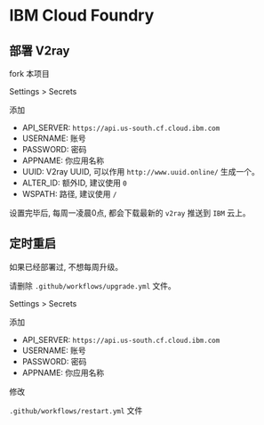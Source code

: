 # IBM Cloud Foundry

## 部署 V2ray

fork 本项目

Settings >  Secrets

添加

- API_SERVER: `https://api.us-south.cf.cloud.ibm.com`
- USERNAME: 账号
- PASSWORD: 密码
- APPNAME: 你应用名称
- UUID: V2ray UUID, 可以作用 `http://www.uuid.online/` 生成一个。
- ALTER_ID: 额外ID, 建议使用 `0`
- WSPATH: 路径, 建议使用 `/`

设置完毕后, 每周一凌晨0点, 都会下载最新的 `v2ray` 推送到 `IBM` 云上。

## 定时重启

如果已经部署过, 不想每周升级。

请删除 `.github/workflows/upgrade.yml` 文件。

Settings >  Secrets

添加

- API_SERVER: `https://api.us-south.cf.cloud.ibm.com`
- USERNAME: 账号
- PASSWORD: 密码
- APPNAME: 你应用名称

修改

`.github/workflows/restart.yml` 文件

